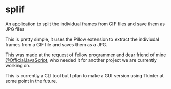 # splif
An application to split the individual frames from GIF files and save them as JPG files

This is pretty simple, it uses the Pillow extension to extract the indiviudal frames from a GIF file and saves them as a JPG.

This was made at the request of fellow programmer and dear friend of mine [@OfficialJavaScript](https://github.com/OfficialJavaScript), who needed it for another project we are currently working on.

This is currently a CLI tool but I plan to make a GUI version using Tkinter at some point in the future.
